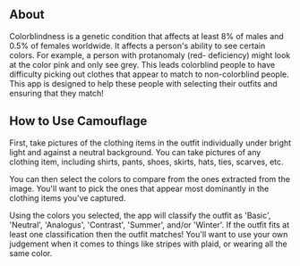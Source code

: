 ## About
Colorblindness is a genetic condition that affects at least 8% of males and 0.5% of females worldwide.
It affects a person's ability to see certain colors. For example, a person with protanomaly (red-
deficiency) might look at the color pink and only see grey. This leads colorblind people to have 
difficulty picking out clothes that appear to match to non-colorblind people. This app is designed
to help these people with selecting their outfits and ensuring that they match!


## How to Use Camouflage
First, take pictures of the clothing items in the outfit individually under bright light and against a neutral background.
You can take pictures of any clothing item, including shirts, pants, shoes, skirts, hats, ties, scarves, etc.

You can then select the colors to compare from the ones extracted from the image.
You'll want to pick the ones that appear most dominantly in the clothing items you've captured.

Using the colors you selected, the app will classify the outfit as 'Basic', 'Neutral', 'Analogus', 'Contrast', 'Summer', and/or 'Winter'.
If the outfit fits at least one classification then the outfit matches!
You'll want to use your own judgement when it comes to things like stripes with plaid, or wearing all the same color.

